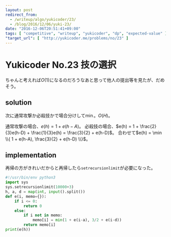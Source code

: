 ```yaml
---
layout: post
redirect_from:
  - /writeup/algo/yukicoder/23/
  - /blog/2016/12/06/yuki-23/
date: "2016-12-06T20:51:41+09:00"
tags: [ "competitive", "writeup", "yukicoder", "dp", "expected-value" ]
"target_url": [ "http://yukicoder.me/problems/no/23" ]
---
```


# Yukicoder No.23 技の選択

ちゃんと考えれば$O(1)$になるのだろうなあと思って他人の提出等を見たが、だめそう。

## solution

次に通常攻撃か必殺技かで場合分けして$\min{}$。$O(H)$。

通常攻撃の場合、$e(h) = 1 + e(h-A)$。
必殺技の場合、$e(h) = 1 + \frac{2}{3}e(h-D) + \frac{1}{3}e(h) = \frac{3}{2} + e(h-D)$。
合わせて$e(h) = \min \\{ 1 + e(h-A), \frac{3}{2} + e(h-D) \\}$。

## implementation

再帰の方がきれいだからと再帰したら`setrecursionlimit`が必要になった。

``` python
#!/usr/bin/env python3
import sys
sys.setrecursionlimit(10000+3)
h, a, d = map(int, input().split())
def e(i, memo={}):
    if i <= 0:
        return 0
    else:
        if i not in memo:
            memo[i] = min(1 + e(i-a), 3/2 + e(i-d))
        return memo[i]
print(e(h))
```
